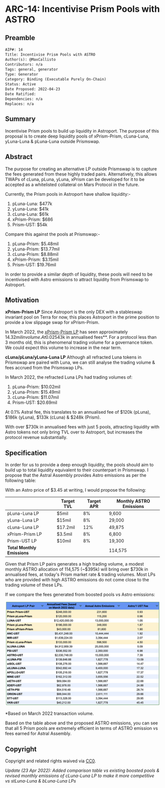 # ARC-14: Incentivise Prism Pools with ASTRO

## Preamble

```
AIP#: 14
Title: Incentivise Prism Pools with ASTRO
Author(s): @MaxCallisto
Contributors: n/a
Tags: general, generator
Type: Generator
Category: Binding (Executable Purely On-Chain)
Status: Active
Date Proposed: 2022-04-23
Date Ratified:
Dependencies: n/a
Replaces: n/a
```

## Summary

Incentivise Prism pools to build up liquidity in Astroport. The purpose of this proposal is to create deep liquidity pools of xPrism-Prism, cLuna-Luna, yLuna-Luna & pLuna-Luna outside Prismswap.

## Abstract

The purpose for creating an alternative LP outside Prismswap is to capture the fees generated from these highly traded pairs. Alternatively, this allows TWAPs of cLuna, pLuna, yLuna, xPrism can be developed for it to be accepted as a whitelisted collateral on Mars Protocol in the future.

Currently, the Prism pools in Astroport have shallow liquidity:-

1. pLuna-Luna: $477k
2. yLuna-Luna: $41k
3. cLuna-Luna: $61k
4. xPrism-Prism: $686
5. Prism-UST: $54k

Compare this against the pools at Prismswap:-

1. pLuna-Prism: $5.48mil
2. yLuna-Prism: $13.77mil
3. cLuna-Prism: $8.88mil
4. xPrism-Prism: $3.15mil
5. Prism-UST: $19.76mil

In order to provide a similar depth of liquidity, these pools will need to be incentivised with Astro emissions to attract liquidity from Prismswap to Astroport.

## Motivation

**xPrism-Prism LP**
Since Astroport is the only DEX with a stableswap invariant pool on Terra for now, this places Astroport in the prime position to provide a low slippage swap for xPrism-Prism.

In March 2022, the [xPrism-Prism LP](https://terrasco.pe/mainnet/pool/terra1czynvm64nslq2xxavzyrrhau09smvana003nrf) has seen approximately $14.32mil in volume. At 0.025% Astral fee, this equates to **$43k in annualised fees**. For a protocol less than 3 months old, this is phenomenal trading volume for a governance token. We could expect this volume to increase in the near term.

**cLuna/pLuna/yLuna-Luna LP**
Although all refracted Luna tokens in Prismswap are paired with Luna, we can still analyse the trading volume & fees accrued from the Prismswap LPs.

In March 2022, the refracted Luna LPs had trading volumes of:
1. pLuna-Prism: $10.02mil
2. yLuna-Prism: $15.49mil
3. cLuna-Prism: $11.07mil
4. Prism-UST: $20.69mil

At 0.1% Astral fee, this translates to an annualised fee of $120k (pLuna), $186k (yLuna), $133k (cLuna) & $248k (Prism).

With over $730k in annualised fees with just 5 pools, attracting liquidity with Astro tokens not only bring TVL over to Astroport, but increases the protocol revenue substantially.

## Specification

In order for us to provide a deep enough liquidity, the pools should aim to build up to total liquidity equivalent to their counterpart in Prismswap. I propose that the Astral Assembly provides Astro emissions as per the following table:

With an Astro price of $3.45 at writing, I would propose the following:

||Target TVL|Target APR|Monthly ASTRO Emissions|
| --- | --- | --- | --- |
|pLuna-Luna LP|$5mil|8%|9,600|
|yLuna-Luna LP|$15mil|8%|29,000|
|cLuna-Luna LP|$17.2mil|12%|49,875|
|xPrism-Prism LP|$3.5mil|8%|6,800|
|Prism-UST LP|$10mil|8%|19,300|
|**Total Monthly Emissions**|||114,575|

Given that Prism LP pairs generates a high trading volume, a modest monthly ASTRO allocation of 114,575 (~$395k) will bring over $730k in annualised fees, at today's Prism market rate & trading volumes. Most LPs who are provided with high ASTRO emissions do not come close to the trading volume of these LPs.

If we compare the fees generated from boosted pools vs Astro emissions:

![prism-pools](./media/prism-pools.png)

*Based on March 2022 transaction volume.

Based on the table above and the proposed ASTRO emissions, you can see that all 5 Prism pools are extremely efficient in terms of ASTRO emission vs fees earned for Astral Assembly.

## Copyright

Copyright and related rights waived via [CC0](https://creativecommons.org/publicdomain/zero/1.0/).

*Update (23 Apr 2022): Added comparison table vs existing boosted pools & revised monthly emissions of cLuna-Luna LP to make it more competitive vs stLuna-Luna & bLuna-Luna LPs*
